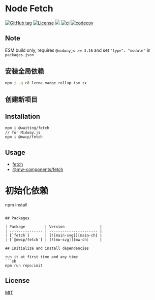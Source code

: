 # Node Fetch


[![GitHub tag](https://img.shields.io/github/tag/waitingsong/fetch.svg)]()
[![License](https://img.shields.io/badge/license-MIT-blue.svg)](https://opensource.org/licenses/MIT)
[![](https://img.shields.io/badge/lang-TypeScript-blue.svg)]()
[![ci](https://github.com/waitingsong/fetch/workflows/ci/badge.svg)](https://github.com/waitingsong/fetch/actions?query=workflow%3A%22ci%22)
[![codecov](https://codecov.io/gh/waitingsong/fetch/branch/main/graph/badge.svg?token=v1yioFcT20)](https://codecov.io/gh/waitingsong/fetch)


## Note

ESM build only, requires `@midwayjs >= 3.16` and set `"type": "module"` in `packages.json`

## 安装全局依赖
```sh
npm i -g c8 lerna madge rollup tsx zx
```

## 创建新项目

## Installation
```sh
npm i @waiting/fetch
// for Midway.js
npm i @mwcp/fetch
```


## Usage
- [fetch](https://github.com/waitingsong/fetch/tree/main/packages/fetch/test)
- [@mw-components/fetch](https://github.com/waitingsong/fetch/tree/main/packages/midway-component-fetch/test)


# 初始化依赖
npm install
```

## Packages

| Package         | Version                |
| --------------- | ---------------------- |
| [`fetch`]       | [![main-svg]][main-ch] |
| [`@mwcp/fetch`] | [![mw-svg]][mw-ch]     |

## Initialize and install dependencies

run it at first time and any time
```sh
npm run repo:init
```


## License
[MIT](LICENSE)


<br>

[`fetch`]: https://github.com/waitingsong/fetch/tree/main/packages/fetch
[main-svg]: https://img.shields.io/npm/v/@waiting/fetch.svg?maxAge=7200
[main-ch]: https://github.com/waitingsong/fetch/tree/main/packages/fetch/CHANGELOG.md

[`@mwcp/fetch`]: https://github.com/waitingsong/fetch/tree/main/packages/midway-component-fetch
[mw-svg]: https://img.shields.io/npm/v/@mwcp/fetch.svg?maxAge=7200
[mw-ch]: https://github.com/waitingsong/fetch/tree/main/packages/midway-component-fetch/CHANGELOG.md



